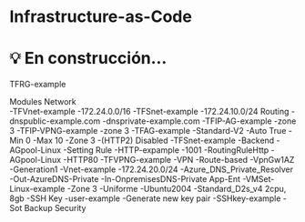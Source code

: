 # Infrastructure-as-Code

# 💡 En construcción…

TFRG-example

Modules
    Network   
        -TFVnet-example
            -172.24.0.0/16
        -TFSnet-example
            -172.24.10.0/24
    Routing
        -dnspublic-example.com
        -dnsprivate-example.com
        -TFIP-AG-example
            -zone 3
        -TFIP-VPNG-example
            -zone 3
        -TFAG-example
            -Standard-V2
            -Auto True
            -Min 0
            -Max 10
            -Zone 3
            -(HTTP2) Disabled
            -TFSnet-example
            -Backend
                -AGpool-Linux
            -Setting Rule
                -HTTP-expample
                    -1001
                    -RoutingRuleHttp
                    -AGpool-Linux
                    -HTTP80
        -TFVPNG-example
            -VPN
            -Route-based
            -VpnGw1AZ
            -Generation1
            -Vnet-example
            -172.24.20.0/24
        -Azure_DNS_Private_Resolver
            -Out-AzureDNS-Private
            -In-OnpremisesDNS-Private
    App-Ent
        -VMSet-Linux-example
            -Zone 3
            -Uniforme
            -Ubuntu2004
            -Standard_D2s_v4 2cpu, 8gb
            -SSH Key
            -user-example
            -Generate new key pair
            -SSHkey-example
        -Sot
    Backup
    Security
